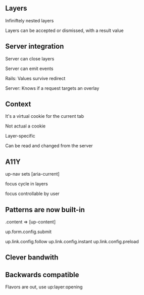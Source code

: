 Layers
------

Infiniftely nested layers

Layers can be accepted or dismissed, with a result value




Server integration
------------------

Server can close layers

Server can emit events

Rails: Values survive redirect

Server: Knows if a request targets an overlay



Context
-------

It's a virtual cookie for the current tab

Not actual a cookie

Layer-specific

Can be read and changed from the server



A11Y
----

up-nav sets [aria-current]

focus cycle in layers

focus controllable by user



Patterns are now built-in
-------------------------

.content => [up-content]

up.form.config.submit

up.link.config.follow
up.link.config.instant
up.link.config.preload


Clever bandwith
---------------



Backwards compatible
--------------------

Flavors are out, use up:layer:opening


